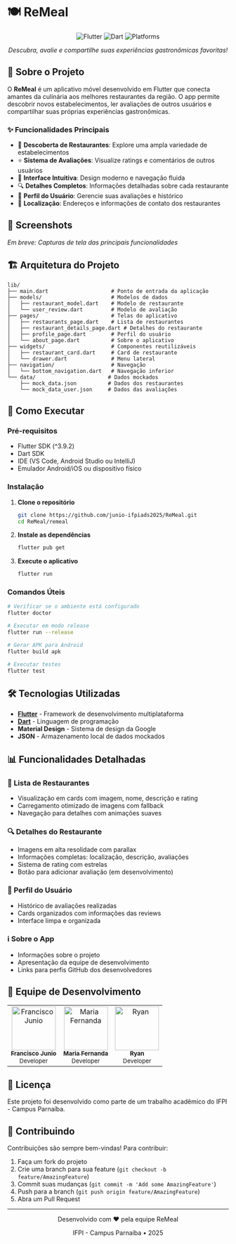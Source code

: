 # 🍽️ ReMeal

<div align="center">
  <img src="https://img.shields.io/badge/Flutter-3.9.2-blue?style=for-the-badge&logo=flutter" alt="Flutter">
  <img src="https://img.shields.io/badge/Dart-SDK-00B4AB?style=for-the-badge&logo=dart" alt="Dart">
  <img src="https://img.shields.io/badge/Platform-Android%20%7C%20iOS%20%7C%20Web-brightgreen?style=for-the-badge" alt="Platforms">
</div>

<div align="center">
  <p><em>Descubra, avalie e compartilhe suas experiências gastronômicas favoritas!</em></p>
</div>

## 📖 Sobre o Projeto

O **ReMeal** é um aplicativo móvel desenvolvido em Flutter que conecta amantes da culinária aos melhores restaurantes da região. O app permite descobrir novos estabelecimentos, ler avaliações de outros usuários e compartilhar suas próprias experiências gastronômicas.

### ✨ Funcionalidades Principais

- 🏪 **Descoberta de Restaurantes**: Explore uma ampla variedade de estabelecimentos
- ⭐ **Sistema de Avaliações**: Visualize ratings e comentários de outros usuários
- 📱 **Interface Intuitiva**: Design moderno e navegação fluida
- 🔍 **Detalhes Completos**: Informações detalhadas sobre cada restaurante
- 👤 **Perfil do Usuário**: Gerencie suas avaliações e histórico
- 📍 **Localização**: Endereços e informações de contato dos restaurantes

## 📱 Screenshots

*Em breve: Capturas de tela das principais funcionalidades*

## 🏗️ Arquitetura do Projeto

```
lib/
├── main.dart                    # Ponto de entrada da aplicação
├── models/                      # Modelos de dados
│   ├── restaurant_model.dart    # Modelo de restaurante
│   └── user_review.dart         # Modelo de avaliação
├── pages/                       # Telas do aplicativo
│   ├── restaurants_page.dart    # Lista de restaurantes
│   ├── restaurant_details_page.dart # Detalhes do restaurante
│   ├── profile_page.dart        # Perfil do usuário
│   └── about_page.dart          # Sobre o aplicativo
├── widgets/                     # Componentes reutilizáveis
│   ├── restaurant_card.dart     # Card de restaurante
│   └── drawer.dart              # Menu lateral
├── navigation/                  # Navegação
│   └── bottom_navigation.dart   # Navegação inferior
└── data/                       # Dados mockados
    ├── mock_data.json          # Dados dos restaurantes
    └── mock_data_user.json     # Dados das avaliações
```

## 🚀 Como Executar

### Pré-requisitos

- Flutter SDK (^3.9.2)
- Dart SDK
- IDE (VS Code, Android Studio ou IntelliJ)
- Emulador Android/iOS ou dispositivo físico

### Instalação

1. **Clone o repositório**
   ```bash
   git clone https://github.com/junio-ifpiads2025/ReMeal.git
   cd ReMeal/remeal
   ```

2. **Instale as dependências**
   ```bash
   flutter pub get
   ```

3. **Execute o aplicativo**
   ```bash
   flutter run
   ```

### Comandos Úteis

```bash
# Verificar se o ambiente está configurado
flutter doctor

# Executar em modo release
flutter run --release

# Gerar APK para Android
flutter build apk

# Executar testes
flutter test
```

## 🛠️ Tecnologias Utilizadas

- **[Flutter](https://flutter.dev/)** - Framework de desenvolvimento multiplataforma
- **[Dart](https://dart.dev/)** - Linguagem de programação
- **Material Design** - Sistema de design da Google
- **JSON** - Armazenamento local de dados mockados

## 📊 Funcionalidades Detalhadas

### 🏪 Lista de Restaurantes
- Visualização em cards com imagem, nome, descrição e rating
- Carregamento otimizado de imagens com fallback
- Navegação para detalhes com animações suaves

### 🔍 Detalhes do Restaurante
- Imagens em alta resolidade com parallax
- Informações completas: localização, descrição, avaliações
- Sistema de rating com estrelas
- Botão para adicionar avaliação (em desenvolvimento)

### 👤 Perfil do Usuário
- Histórico de avaliações realizadas
- Cards organizados com informações das reviews
- Interface limpa e organizada

### ℹ️ Sobre o App
- Informações sobre o projeto
- Apresentação da equipe de desenvolvimento
- Links para perfis GitHub dos desenvolvedores

## 👥 Equipe de Desenvolvimento

<div align="center">
  <table>
    <tr>
      <td align="center">
        <a href="https://github.com/Junio-Alves">
          <img src="https://avatars.githubusercontent.com/u/127040133?v=4" width="100px;" alt="Francisco Junio"/><br>
          <sub><b>Francisco Junio</b></sub>
        </a><br>
        <sub>Developer</sub>
      </td>
      <td align="center">
        <a href="https://github.com/mfeeee">
          <img src="https://avatars.githubusercontent.com/u/40470600?v=4" width="100px;" alt="Maria Fernanda"/><br>
          <sub><b>Maria Fernanda</b></sub>
        </a><br>
        <sub>Developer</sub>
      </td>
      <td align="center">
        <a href="https://github.com/Ryan-auchi">
          <img src="https://avatars.githubusercontent.com/u/191165793?v=4" width="100px;" alt="Ryan"/><br>
          <sub><b>Ryan</b></sub>
        </a><br>
        <sub>Developer</sub>
      </td>
    </tr>
  </table>
</div>

## 📝 Licença

Este projeto foi desenvolvido como parte de um trabalho acadêmico do IFPI - Campus Parnaíba.

## 🤝 Contribuindo

Contribuições são sempre bem-vindas! Para contribuir:

1. Faça um fork do projeto
2. Crie uma branch para sua feature (`git checkout -b feature/AmazingFeature`)
3. Commit suas mudanças (`git commit -m 'Add some AmazingFeature'`)
4. Push para a branch (`git push origin feature/AmazingFeature`)
5. Abra um Pull Request

---

<div align="center">
  <p>Desenvolvido com ❤️ pela equipe ReMeal</p>
  <p>IFPI - Campus Parnaíba • 2025</p>
</div>
